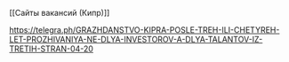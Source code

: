 [[Сайты вакансий (Кипр)]]

https://telegra.ph/GRAZHDANSTVO-KIPRA-POSLE-TREH-ILI-CHETYREH-LET-PROZHIVANIYA-NE-DLYA-INVESTOROV-A-DLYA-TALANTOV-IZ-TRETIH-STRAN-04-20
